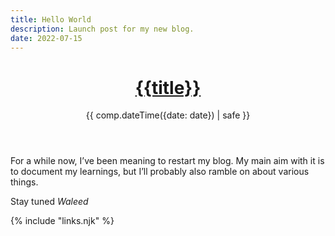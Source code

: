 ```yaml
---
title: Hello World
description: Launch post for my new blog.
date: 2022-07-15
---
```


<header>

# [{{title}}](/)

{{ comp.dateTime({date: date}) | safe }}

</header><section>

For a while now, I’ve been meaning to restart my blog. My main aim with it is to document my learnings, but I’ll probably also ramble on about various things.


</section><footer>

Stay tuned
_Waleed_

<footer>

{% include "links.njk" %}

